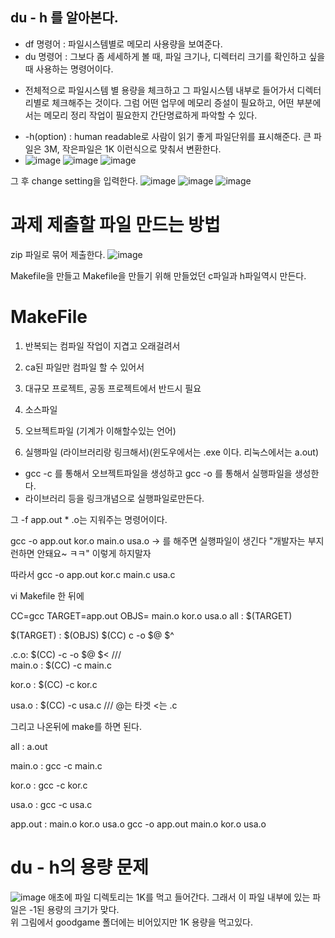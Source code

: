 ## du - h 를 알아본다.

* df 명령어 : 파일시스템별로 메모리 사용량을 보여준다.
* du 명령어 : 그보다 좀 세세하게 볼 때, 파일 크기나, 디렉터리 크기를 확인하고 싶을 때 사용하는 명령어이다.
- 전체적으로 파일시스템 별 용량을 체크하고 그 파일시스템 내부로 들어가서 디렉터리별로 체크해주는 것이다. 그럼 어떤 업무에 메모리 증설이 필요하고, 어떤 부분에서는 메모리 정리 작업이 필요한지 간단명료하게 파악할 수 있다.

* -h(option) : human readable로 사람이 읽기 좋게 파일단위를 표시해준다. 큰 파일은 3M, 작은파일은 1K 이런식으로 맞춰서 변환한다. 
* ![image](https://user-images.githubusercontent.com/76835313/135715070-ac725cf9-e6d4-4747-90d2-8a758c341392.png)
![image](https://user-images.githubusercontent.com/76835313/135715074-262121b0-79d8-45f5-b17d-9a99b5677a13.png)
![image](https://user-images.githubusercontent.com/76835313/135715119-94e7a357-ad5f-4fcd-ad07-6920565c5a4a.png)

그 후 change setting을 입력한다.
![image](https://user-images.githubusercontent.com/76835313/135715149-bb92c8b7-b6fc-4fb8-a5b9-1561bd68ddec.png)
![image](https://user-images.githubusercontent.com/76835313/135715160-22ab23a9-3978-4192-b699-84a3867f8336.png)
![image](https://user-images.githubusercontent.com/76835313/135715180-97075d61-697f-4ddf-a413-8ac3dae5596d.png)

# 과제 제출할 파일 만드는 방법  
zip 파일로 묶어 제출한다.
![image](https://user-images.githubusercontent.com/76835313/135715204-495b7cd3-07f5-48b6-8f9b-595ced54a167.png)

Makefile을 만들고 Makefile을 만들기 위해 만들었던 c파일과 h파일역시 만든다.

# MakeFile
1. 반복되는 컴파일 작업이 지겹고 오래걸려서
2. ca된 파일만 컴파일 할 수 있어서
3. 대규모 프로젝트, 공동 프로젝트에서 반드시 필요

1. 소스파일
2. 오브젝트파일 (기계가 이해할수있는 언어)
3. 실행파일 (라이브러리랑 링크해서)(윈도우에서는 .exe 이다. 리눅스에서는 a.out)

* gcc -c 를 통해서 오브젝트파일을 생성하고 gcc -o 를 통해서 실행파일을 생성한다. 
* 라이브러리 등을 링크개념으로 실행파일로만든다.

그 -f app.out * .o는 지워주는 명령어이다.  

gcc -o app.out kor.o main.o usa.o 
-> 를 해주면 실행파일이 생긴다 "개발자는 부지런하면 안돼요~ ㅋㅋ" 이렇게 하지말자


따라서
gcc -o app.out kor.c main.c usa.c

vi Makefile 한 뒤에

CC=gcc
TARGET=app.out
OBJS= main.o kor.o usa.o
all : $(TARGET)
  
$(TARGET) : $(OBJS)
  $(CC) c -o $@ $^
  
.c.o:
  $(CC) -c -o $@ $<
///  
main.o :
  $(CC) -c main.c

kor.o :
  $(CC) -c kor.c
 
usa.o :
  $(CC) -c usa.c
///
@는 타겟 <는 .c 


그리고 나온뒤에 make를 하면 된다.


all : a.out

main.o :
  gcc -c main.c
 
kor.o :
  gcc -c kor.c

usa.o : 
  gcc -c usa.c

app.out : main.o kor.o usa.o
  gcc -o app.out main.o kor.o usa.o

# du - h의 용량 문제
![image](https://user-images.githubusercontent.com/76835313/135740568-86c5c7e5-a637-4491-a9ed-03e64c26e81b.png)
애초에 파일 디렉토리는 1K를 먹고 들어간다. 그래서 이 파일 내부에 있는 파일은 -1된 용량의 크기가 맞다.  
위 그림에서 goodgame 폴더에는 비어있지만 1K 용량을 먹고있다.












